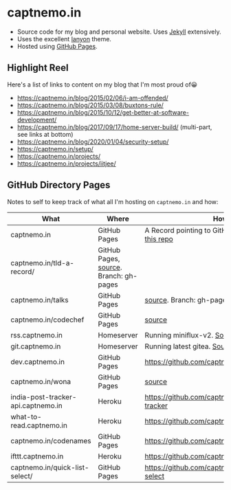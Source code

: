 # captnemo.in

- Source code for my blog and personal website. Uses [Jekyll][jekyll] extensively.
- Uses the excellent [lanyon][lanyon] theme.
- Hosted using [GitHub Pages][ghpages].

## Highlight Reel

Here's a list of links to content on my blog that I'm most proud of:grinning:

- https://captnemo.in/blog/2015/02/06/i-am-offended/
- https://captnemo.in/blog/2015/03/08/buxtons-rule/
- https://captnemo.in/blog/2015/10/12/get-better-at-software-development/
- https://captnemo.in/blog/2017/09/17/home-server-build/ (multi-part, see links at bottom)
- https://captnemo.in/blog/2020/01/04/security-setup/
- https://captnemo.in/setup/
- https://captnemo.in/projects/
- https://captnemo.in/projects/iitjee/

## GitHub Directory Pages

Notes to self to keep track of what all I'm hosting on `captnemo.in` and how:

|What|Where|How
-----|-----|---
captnemo.in|GitHub Pages|A Record pointing to GitHub directly. Source is [this repo](https://github.com/captn3m0/captn3m0.github.com)
captnemo.in/tld-a-record/|GitHub Pages, [source](https://github.com/captn3m0/tld-a-record/). Branch: gh-pages
captnemo.in/talks|GitHub Pages|[source](https://github.com/captn3m0/talks). Branch: gh-pages
captnemo.in/codechef|GitHub Pages|[source](https://github.com/captn3m0/codechef)
rss.captnemo.in|Homeserver|Running miniflux-v2. [Source](https://git.captnemo.in/nemo/nebula/src/branch/master/miniflux.tf)
git.captnemo.in|Homeserver|Running latest gitea. [Source](https://git.captnemo.in/nemo/nebula/src/branch/master/gitea)
dev.captnemo.in|GitHub Pages|https://github.com/captn3m0/dev.captnemo.in
captnemo.in/wona|GitHub Pages|[source](https://github.com/captn3m0/wona)
india-post-tracker-api.captnemo.in|Heroku|https://github.com/captn3m0/indiapost-tracker
what-to-read.captnemo.in|Heroku|https://github.com/captn3m0/what-to-read
captnemo.in/codenames|GitHub Pages|https://github.com/captn3m0/codenames
ifttt.captnemo.in|Heroku|https://github.com/captn3m0/ifttt-webhook
captnemo.in/quick-list-select/|GitHub Pages|https://github.com/captn3m0/quick-list-select


[jekyll]: http://jekyllrb.com/
[lanyon]: http://lanyon.getpoole.com/
[ghpages]: https://pages.github.com/
